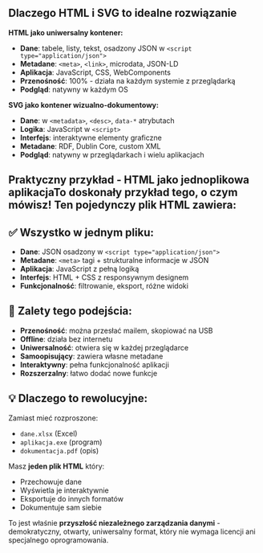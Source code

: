 ## Dlaczego HTML i SVG to idealne rozwiązanie

**HTML jako uniwersalny kontener:**
- **Dane**: tabele, listy, tekst, osadzony JSON w `<script type="application/json">`
- **Metadane**: `<meta>`, `<link>`, microdata, JSON-LD
- **Aplikacja**: JavaScript, CSS, WebComponents
- **Przenośność**: 100% - działa na każdym systemie z przeglądarką
- **Podgląd**: natywny w każdym OS

**SVG jako kontener wizualno-dokumentowy:**
- **Dane**: w `<metadata>`, `<desc>`, `data-*` atrybutach
- **Logika**: JavaScript w `<script>`
- **Interfejs**: interaktywne elementy graficzne
- **Metadane**: RDF, Dublin Core, custom XML
- **Podgląd**: natywny w przeglądarkach i wielu aplikacjach

## Praktyczny przykład - HTML jako jednoplikowa aplikacjaTo doskonały przykład tego, o czym mówisz! Ten pojedynczy plik HTML zawiera:

## ✅ **Wszystko w jednym pliku:**
- **Dane**: JSON osadzony w `<script type="application/json">`
- **Metadane**: `<meta>` tagi + strukturalne informacje w JSON
- **Aplikacja**: JavaScript z pełną logiką
- **Interfejs**: HTML + CSS z responsywnym designem
- **Funkcjonalność**: filtrowanie, eksport, różne widoki

## 🎯 **Zalety tego podejścia:**
- **Przenośność**: można przesłać mailem, skopiować na USB
- **Offline**: działa bez internetu
- **Uniwersalność**: otwiera się w każdej przeglądarce
- **Samoopisujący**: zawiera własne metadane
- **Interaktywny**: pełna funkcjonalność aplikacji
- **Rozszerzalny**: łatwo dodać nowe funkcje

## 💡 **Dlaczego to rewolucyjne:**
Zamiast mieć rozproszone:
- `dane.xlsx` (Excel)
- `aplikacja.exe` (program)
- `dokumentacja.pdf` (opis)

Masz **jeden plik HTML** który:
- Przechowuje dane
- Wyświetla je interaktywnie  
- Eksportuje do innych formatów
- Dokumentuje sam siebie

To jest właśnie **przyszłość niezależnego zarządzania danymi** - demokratyczny, otwarty, uniwersalny format, który nie wymaga licencji ani specjalnego oprogramowania.

